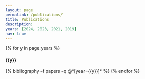 ```yaml
---
layout: page
permalink: /publications/
title: Publications
description: 
years: [2024, 2023, 2021, 2019]
nav: true
---
```


<div class="publications">

{% for y in page.years %}
  <h4 class="year">{{y}}</h4>
  {% bibliography -f papers -q @*[year={{y}}]* %}
{% endfor %}

</div>
